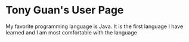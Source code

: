 # Tony Guan's User Page
My favorite programming language is Java. It is the first language I have learned and I am most comfortable with the language
